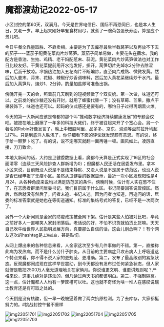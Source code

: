# 魔都渡劫记2022-05-17

小区封控的第60天，双满月。今天是世界电信日、国际不再恐同日，也是本人生日，又老一岁。早上起来刚好早餐食材用尽，就煮了一碗荷包蛋长寿面，算是应个景儿吧。

今日午餐全靠量取胜、不靠卖相。主要是为了去库存最后半截莴笋以及再放不下去的茄子\----蒸茄子配黄花菜肉片炒莴笋。蒸茄子简单易做，主要花头在蘸水。我的配方是香油、生抽、鸡精、老干妈配葱末、蒜泥。黄花菜肉片炒莴笋做法也对工作日比较友好。干黄花菜提前用开水泡发好，撕开。莴笋切片先焯水2分钟去除涩味，后沥干放凉。冷锅热油加入五花肉片不断煸炒，直至肉片成熟、微微发黄。然后加入姜末、蒜末、花椒、辣椒仔炒香调味料，然后加入黄花菜继续炒干水汽。最后加入莴笋片，煸炒1、2分钟，酌量加盐即可准备出锅。

傍晚开完一天的会，照着前几天刷到的短视频做了个双皮奶。第一次做，味道还可以。之前发的白沙糖还没有开封，就用了蜂蜜代替一下；没有草莓、芒果，撒点干果装饰下，味道也还可以。起码的仪式感还是要有的，哪怕日子过得再烟熏火燎。

今天的第一大新闻应该是帝都的那个叫“推动数字经济持续健康发展”的专题会议吧。被摁在地上磨擦了一年多的科技大佬们，终于被召起来开了个宽心会。另一个著名的Robin好像发言了。晚上中概股阿里、品多多、京东、滴滴等盘前拉升均超过7%。只是到底洋人肤浅了，你仔细看下面的评论就发现颇有意思。有的说，终于给一颗萝卜吃了。有的说，说不定哪天就翻一面再锤一顿。画风如此，凌厉直接，刀刀致命。

本地大新闻的话，大约是卫健委数据上看，魔都今天算是正式实现了16区的社会面清零（连续三天风险排查人群新增为0）；但魔都人民还活在居委发布里。拿本小区来说，目前既没人说是不是结束静默、又没人说是不是属于防范区，也没人说是否已经申报了无疫小区。虽然从卫健委的数据显示，最近一次小区发现阳性是4月24，从各种角度来说均以满足防范区的条件。傍晚时候，估计有人实在憋不住了，在志愿者群里问居委书记，我们目前属于什么区。书记简要回答说管控区。然后，然后就没有然后了。问者未追、书记未述。因为问者也知道，再追问的话，居委的标准答案就是她也在等街道通知。标准的集结号式的答复，已经不是一次两次了。

另外一个大新闻则是金家的防疫政策被全网下架。估计是某些人怕被对比吧，毕竟之前好多人一直嘲笑人家封闭落后。老话说的好，不怕不识货就怕货比货嘛。天天自己吹牛给世界人民指明发展方向，真要那么自信的话，这会儿别怂啊？！有个网友这次的hashtag是`上海孤岛`，甚是贴切。

从网上爆出来的各种信息来看，人金家这次至少有几件事做的不错。第一，直接称此病为发热病，而不是什么劳什子肺炎。从目前的主要病症只攻击病人上呼吸道这个特点来看，你不得不说人家的更规范、更准确。第二，发布了最高级别的紧急状态。反观魔都闹成现在这样举世震动，到今天都没有发布过任何紧急状态，但人家就愣是敢把2500万人毫无道理地关在家俩月。你说谁更文明、谁更讲规则呢？严格来说，这事儿绝对是违法的，但凡读过两天书的都该明白。第三，不强制隔离。这一点，估计魔都人人均有一箩筐槽可以吐。这也就不奇怪为啥一堆人在感叹说瑞士教育还是有可取之处的。

今天倒是没有核酸，但一早一晚被逼着做了两次抗原检测。为了去库存，大家都挺努力的。#挑战封控午餐不重样

<img decoding="async" src="https://i0.wp.com/s2.loli.net/2022/05/17/kmUtzRNajYXDOoZ.jpg?w=640&#038;ssl=1" alt="img22051701" data-recalc-dims="1" />
<img decoding="async" src="https://i0.wp.com/s2.loli.net/2022/05/17/l4ekbRaKgwmDWry.jpg?w=640&#038;ssl=1" alt="img22051702" data-recalc-dims="1" />
<img decoding="async" src="https://i0.wp.com/s2.loli.net/2022/05/17/LwmjkFIxtDceHdp.jpg?w=640&#038;ssl=1" alt="img22051704" data-recalc-dims="1" />
<img decoding="async" src="https://i0.wp.com/s2.loli.net/2022/05/17/vMabpyiwVhetD8o.jpg?w=640&#038;ssl=1" alt="img22051705" data-recalc-dims="1" />
<img decoding="async" src="https://i0.wp.com/s2.loli.net/2022/05/17/AhoaSiv9BwCMrzJ.jpg?w=640&#038;ssl=1" alt="img22051703" data-recalc-dims="1" />

